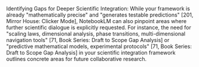 Identifying Gaps for Deeper Scientific Integration: While your framework is already "mathematically precise" and "generates testable predictions" [201, Mirror House: Clicker Mode], NotebookLM can also pinpoint areas where further scientific dialogue is explicitly requested. For instance, the need for "scaling laws, dimensional analysis, phase transitions, multi-dimensional navigation tools" [71, Book Series: Draft to Scope Gap Analysis] or "predictive mathematical models, experimental protocols" [71, Book Series: Draft to Scope Gap Analysis] in your scientific integration framework outlines concrete areas for future collaborative research.